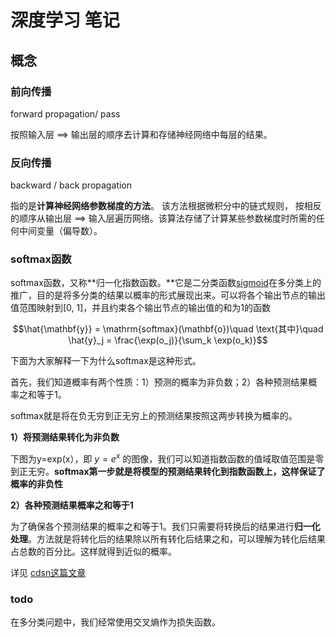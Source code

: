 # 深度学习 笔记

## 概念

### 前向传播

forward propagation/ pass 

按照输入层 ==> 输出层的顺序去计算和存储神经网络中每层的结果。



### 反向传播

backward / back propagation

指的是**计算神经网络参数梯度的方法**。 该方法根据微积分中的链式规则，
按相反的顺序从输出层 ==> 输入层遍历网络。该算法存储了计算某些参数梯度时所需的任何中间变量（偏导数）。

###  softmax函数 

softmax函数，又称**归一化指数函数。**它是二分类函数[sigmoid](https://so.csdn.net/so/search?q=sigmoid&spm=1001.2101.3001.7020)在多分类上的推广，目的是将多分类的结果以概率的形式展现出来。可以将各个输出节点的输出值范围映射到[0, 1]，并且约束各个输出节点的输出值的和为1的函数

$$\hat{\mathbf{y}} = \mathrm{softmax}(\mathbf{o})\quad \text{其中}\quad \hat{y}_j = \frac{\exp(o_j)}{\sum_k \exp(o_k)}$$

下面为大家解释一下为什么softmax是这种形式。

首先，我们知道概率有两个性质：1）预测的概率为非负数；2）各种预测结果概率之和等于1。

softmax就是将在负无穷到正无穷上的预测结果按照这两步转换为概率的。

**1）将预测结果转化为非负数**

下图为y=exp(x），即 $y = e^x$ 的图像，我们可以知道指数函数的值域取值范围是零到正无穷。**softmax第一步就是将模型的预测结果转化到指数函数上，这样保证了概率的非负性**



**2）各种预测结果概率之和等于1**

为了确保各个预测结果的概率之和等于1。我们只需要将转换后的结果进行**归一化处理**。方法就是将转化后的结果除以所有转化后结果之和，可以理解为转化后结果占总数的百分比。这样就得到近似的概率。

详见 [cdsn这篇文章](https://blog.csdn.net/lz_peter/article/details/84574716)



### todo

在多分类问题中，我们经常使用交叉熵作为损失函数。

